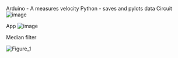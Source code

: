 Arduino - A measures velocity
Python - saves and pylots data
Circuit
![image](https://github.com/hoidoanK2/hc-sr044-velocity-measurement/assets/113918086/c11ee65a-aa54-4a6c-b6c5-be3f87377fab)

App
![image](https://github.com/hoidoanK2/hc-sr04_velocity_measurement/assets/113918086/057389d6-6452-41f0-bdf6-08b8a3271f33)


Median filter

![Figure_1](https://github.com/hoidoanK2/hc-sr04_velocity_measurement/assets/113918086/e77b20ea-b812-4014-8d60-63ce2c722eca)
